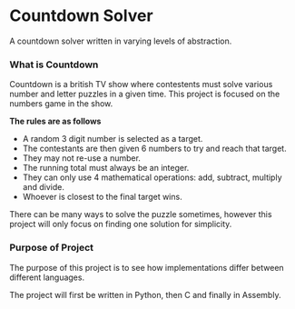 # Countdown Solver
A countdown solver written in varying levels of abstraction.

### What is Countdown
Countdown is a british TV show where contestents must solve various number and letter puzzles in a given time.
This project is focused on the numbers game in the show.

**The rules are as follows** 
- A random 3 digit number is selected as a target.
- The contestants are then given 6 numbers to try and reach that target.
- They may not re-use a number.
- The running total must always be an integer.
- They can only use 4 mathematical operations: add, subtract, multiply and divide.
- Whoever is closest to the final target wins.


There can be many ways to solve the puzzle sometimes, however this project will only focus on finding one solution for simplicity.

### Purpose of Project
The purpose of this project is to see how implementations differ between different languages.

The project will first be written in Python, then C and finally in Assembly. 
